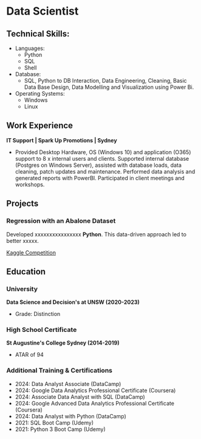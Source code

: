 # Data Scientist
## Technical Skills: 
- Languages:
  - Python
  - SQL
  - Shell
- Database:
  - SQL, Python to DB Interaction, Data 
Engineering, Cleaning, Basic Data Base Design, Data 
Modelling and Visualization using Power Bi. 
- Operating Systems:
  - Windows
  - Linux 

## Work Experience
**IT Support | Spark Up Promotions | Sydney**
- Provided Desktop Hardware, OS (Windows 10) and application (O365) support to 8 x internal users and clients. Supported
internal database (Postgres on Windows Server), assisted with database loads, data cleaning, patch updates and
maintenance. Performed data analysis and generated reports with PowerBI. Participated in client meetings and workshops.

## Projects
### Regression with an Abalone Dataset

Developed xxxxxxxxxxxxxxxx **Python**. This data-driven approach led to better xxxxx.

[Kaggle Competition](https://www.kaggle.com/competitions/playground-series-s4e4/overview)

## Education
### University
**Data Science and Decision's at UNSW (2020-2023)**
- Grade: Distinction

### High School Certificate
**St Augustine's College Sydney (2014-2019)**
- ATAR of 94

### Additional Training & Certifications
- 2024: Data Analyst Associate (DataCamp)
- 2024: Google Data Analytics Professional Certificate (Coursera)
- 2024: Associate Data Analyst with SQL (DataCamp) 
- 2024: Google Advanced Data Analytics Professional Certificate (Coursera)
- 2024: Data Analyst with Python (DataCamp) 
- 2021: SQL Boot Camp (Udemy)
- 2021: Python 3 Boot Camp (Udemy) 
